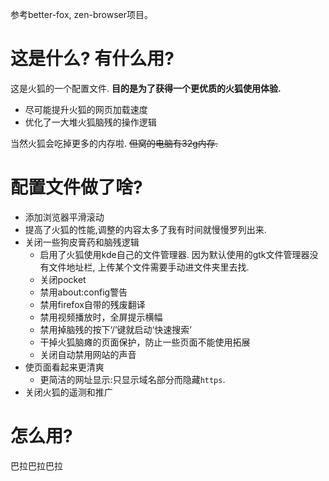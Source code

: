 参考better-fox, zen-browser项目。

# 这是什么? 有什么用? 

这是火狐的一个配置文件. **目的是为了获得一个更优质的火狐使用体验.** 
- 尽可能提升火狐的网页加载速度
- 优化了一大堆火狐脑残的操作逻辑

当然火狐会吃掉更多的内存啦. ~~但窝的电脑有32g内存.~~

# 配置文件做了啥?

- 添加浏览器平滑滚动
- 提高了火狐的性能,调整的内容太多了我有时间就慢慢罗列出来.
- 关闭一些狗皮膏药和脑残逻辑
  - 启用了火狐使用kde自己的文件管理器. 因为默认使用的gtk文件管理器没有文件地址栏, 上传某个文件需要手动进文件夹里去找.
  - 关闭pocket
  - 禁用about:config警告
  - 禁用firefox自带的残废翻译
  - 禁用视频播放时，全屏提示横幅
  - 禁用掉脑残的按下‘/’键就启动‘快速搜索’
  - 干掉火狐脑瘫的页面保护，防止一些页面不能使用拓展
  - 关闭自动禁用网站的声音
- 使页面看起来更清爽
  - 更简洁的网址显示:只显示域名部分而隐藏`https`.
- 关闭火狐的遥测和推广

# 怎么用?

巴拉巴拉巴拉

